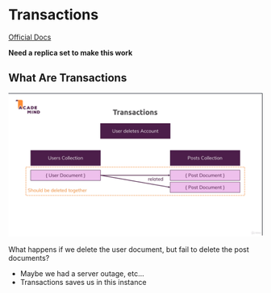 # Transactions

[Official Docs](https://docs.mongodb.com/manual/core/transactions/)

**Need a replica set to make this work**

## What Are Transactions

![](transaction.png)

What happens if we delete the user document, but fail to delete the post documents?
- Maybe we had a server outage, etc...
- Transactions saves us in this instance